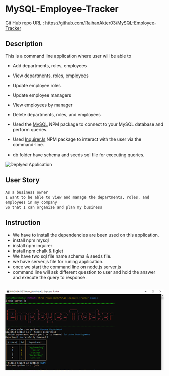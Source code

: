 # MySQL-Employee-Tracker

Git Hub repo URL : https://github.com/RaihanAkter03/MySQL-Employee-Tracker


## Description
This is a command line application where user will be able to 

  * Add departments, roles, employees
  * View departments, roles, employees
  * Update employee roles
  * Update employee managers
  * View employees by manager
  * Delete departments, roles, and employees

 * Used the [MySQL](https://www.npmjs.com/package/mysql) NPM package to connect to your MySQL database and perform queries.

* Used [InquirerJs](https://www.npmjs.com/package/inquirer/v/0.2.3) NPM package to interact with the user via the command-line. 

* db folder have schema and seeds sql file for executing queries.

![Deplyed Application](./tracker.gif)

## User Story

```
As a business owner
I want to be able to view and manage the departments, roles, and employees in my company
So that I can organize and plan my business
```
## Instruction

* We have to install the dependencies are been used on this application.
* install npm mysql
* install npm inquirer
* install npm chalk & figlet
* We have two sql file name schema & seeds file.
* we have server.js file for runing application.
* once we start the command line on node.js server.js
* command line will ask different question to user and hold the answer and execute the query to response.

##


![Application](./trackerPNG.png)

